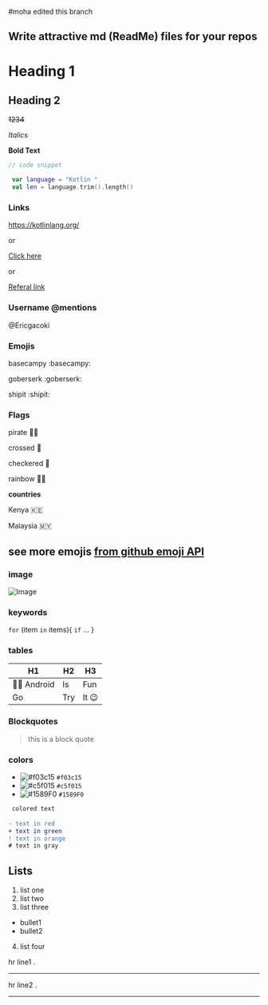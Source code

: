 #moha edited this branch
## Write attractive md (ReadMe) files for your repos

# Heading 1

## Heading 2

~~1234~~ 

_Italics_

**Bold Text** 
 
```Kotlin
// code snippet

 var language = "Kotlin "
 val len = language.trim().length()
```
### Links

https://kotlinlang.org/

or

[Click here](https://kotlinlang.org/  "Normal link")

or

[Referal link](README.md "Refers to a file within the repo")


### Username @mentions
@Ericgacoki

### Emojis

basecampy    :basecampy:

goberserk    :goberserk:

shipit       :shipit:

### Flags

pirate :pirate_flag:

crossed :crossed_flags:

checkered :checkered_flag:

rainbow :rainbow_flag:

**countries** 

Kenya :kenya:

Malaysia :malaysia:

## see more emojis [from github emoji API](https://github.com/ikatyang/emoji-cheat-sheet/blob/master/README.md#github-custom-emoji "Github Emojis")

### image

![Image](https://image.shutterstock.com/image-photo/image-260nw-1418646482.jpg "sample image")

### keywords

`for` (item `in` items){ `if` ... }

### tables

|                H1      |   H2  |    H3    |
|                  ---   |  ---  |   ---    |
| :technologist: Android |  Is   |    Fun   |
|                Go      |  Try  |It :wink: |

### Blockquotes

> this is a block quote

### colors

- ![#f03c15](https://via.placeholder.com/15/f03c15/000000?text=+) `#f03c15`
- ![#c5f015](https://via.placeholder.com/15/c5f015/000000?text=+) `#c5f015`
- ![#1589F0](https://via.placeholder.com/15/1589F0/000000?text=+) `#1589F0`


```diff
 colored text
 
- text in red
+ text in green
! text in orange
# text in gray
```

## Lists

1. list one 
2. list two
3. list three

- bullet1
- bullet2

4. list four

hr line1 .
___


hr line2 .

***
